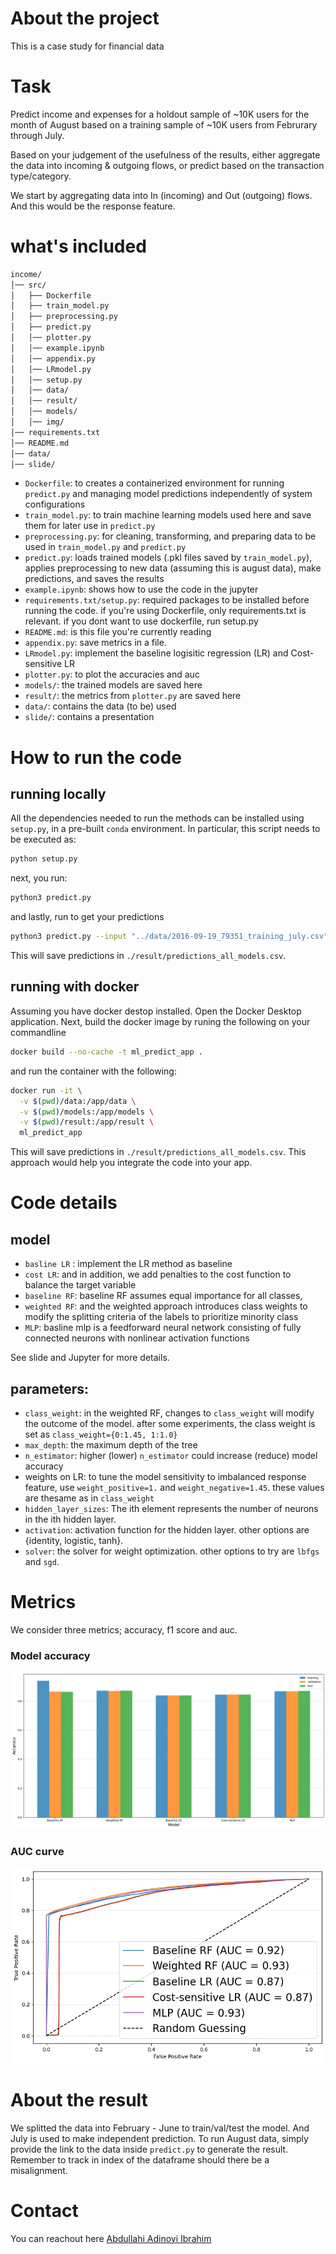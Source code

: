 # About the project

This is a case study for financial data

# Task

Predict income and expenses for a holdout sample of ~10K users for the month of August based on a training sample of ~10K users from Februrary through July.

Based on your judgement of the usefulness of the results, either aggregate the data into incoming & outgoing flows, or predict based on the transaction type/category.

We start by aggregating data into In (incoming) and Out (outgoing) flows. And this would be the response feature.

# what's included

```bash
income/
│── src/
│   ├── Dockerfile
│   ├── train_model.py
│   ├── preprocessing.py
│   ├── predict.py
│   │── plotter.py
│   │── example.ipynb
│   │── appendix.py
│   │── LRmodel.py
│   │── setup.py
│   │── data/
│   │── result/
│   │── models/
│   │── img/
│── requirements.txt
│── README.md
│── data/
│── slide/

```

- ```Dockerfile```: to creates a containerized environment for running `predict.py` and managing model predictions independently of system configurations
- ```train_model.py```: to train machine learning models used here and save them for later use in `predict.py`
- ```preprocessing.py```: for cleaning, transforming, and preparing data to be used in `train_model.py` and `predict.py`
- ```predict.py```:  loads trained models (.pkl files saved by `train_model.py`), applies preprocessing to new data (assuming this is august data), make predictions, and saves the results
- ```example.ipynb```: shows how to use the code in the jupyter
- ```requirements.txt/setup.py```: required packages to be installed before running the code. if you're using Dockerfile, only requirements.txt is relevant. if you dont want to use dockerfile, run setup.py
- ```README.md```: is this file you're currently reading
- ```appendix.py```: save metrics in a file.
- ```LRmodel.py```: implement the baseline logisitic regression (LR) and Cost-sensitive LR
- ```plotter.py```: to plot the accuracies and auc
- ```models/```: the trained models are saved here
- ```result/```: the metrics from `plotter.py` are saved here
- ```data/```: contains the data (to be) used
- ```slide/```: contains a presentation



# How to run the code

## running locally

All the dependencies needed to run the methods can be installed using ```setup.py```, in a pre-built ```conda``` environment. In particular, this script needs to be executed as:

```bash
python setup.py
```
next, you run:

```bash
python3 predict.py
```
and lastly, run to get your predictions
```bash
python3 predict.py --input "../data/2016-09-19_79351_training_july.csv"
```

This will save predictions in `./result/predictions_all_models.csv`.

## running with docker

Assuming you have docker destop installed. Open the Docker Desktop application. Next, build the docker image by runing the following on your commandline

```bash
docker build --no-cache -t ml_predict_app .
```

and run the container with the following:

```bash
docker run -it \
  -v $(pwd)/data:/app/data \
  -v $(pwd)/models:/app/models \
  -v $(pwd)/result:/app/result \
  ml_predict_app
```

This will save predictions in `./result/predictions_all_models.csv`. This approach would help you integrate the code into your app.

# Code details

## model

- `basline LR` : implement the LR method as baseline 
- `cost LR`: and in addition, we add penalties to the cost function to balance the target variable
- `baseline RF`: baseline RF assumes equal importance for all classes, 
- `weighted RF`: and the weighted approach introduces class weights to modify the splitting criteria of the labels to prioritize minority class
- `MLP`: basline mlp is a feedforward neural network consisting of fully connected neurons with nonlinear activation functions

See slide and Jupyter for more details.

## parameters:

- `class_weight`: in the weighted RF, changes to `class_weight` will modify the outcome of the model. after some experiments, the class weight is set as `class_weight={0:1.45, 1:1.0}`
- `max_depth`: the maximum depth of the tree
- `n_estimator`: higher (lower) `n_estimator` could increase (reduce) model accuracy
- weights on LR: to tune the model sensitivity to imbalanced response feature, use `weight_positive=1.` and  `weight_negative=1.45`. these values are thesame as in `class_weight`
- `hidden_layer_sizes`: The ith element represents the number of neurons in the ith hidden layer.
- `activation`: activation function for the hidden layer. other options are {identity, logistic, tanh}.
- `solver`: the solver for weight optimization. other options to try are `lbfgs` and `sgd`.

# Metrics

We consider three metrics; accuracy, f1 score and auc.

### Model accuracy
<p align="center" width=10%>
<img src ="./src/result/accuracy.png"><br>
</p>

### AUC curve
<p align="center" width=10%>
<img src ="./src/result/auc.png"><br>
</p>

# About the result

We splitted the data into February - June to train/val/test the model. And July is used to make independent prediction. To run August data, simply provide the link to the data inside `predict.py` to generate the result. Remember to track in index of the dataframe should there be a misalignment.

# Contact
You can reachout here [Abdullahi Adinoyi Ibrahim](https://github.com/aadinoyiibrahim)